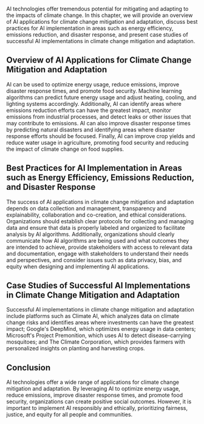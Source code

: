 
AI technologies offer tremendous potential for mitigating and adapting to the impacts of climate change. In this chapter, we will provide an overview of AI applications for climate change mitigation and adaptation, discuss best practices for AI implementation in areas such as energy efficiency, emissions reduction, and disaster response, and present case studies of successful AI implementations in climate change mitigation and adaptation.

Overview of AI Applications for Climate Change Mitigation and Adaptation
------------------------------------------------------------------------

AI can be used to optimize energy usage, reduce emissions, improve disaster response times, and promote food security. Machine learning algorithms can predict future energy usage and adjust heating, cooling, and lighting systems accordingly. Additionally, AI can identify areas where emissions reduction efforts can have the greatest impact, monitor emissions from industrial processes, and detect leaks or other issues that may contribute to emissions. AI can also improve disaster response times by predicting natural disasters and identifying areas where disaster response efforts should be focused. Finally, AI can improve crop yields and reduce water usage in agriculture, promoting food security and reducing the impact of climate change on food supplies.

Best Practices for AI Implementation in Areas such as Energy Efficiency, Emissions Reduction, and Disaster Response
-------------------------------------------------------------------------------------------------------------------

The success of AI applications in climate change mitigation and adaptation depends on data collection and management, transparency and explainability, collaboration and co-creation, and ethical considerations. Organizations should establish clear protocols for collecting and managing data and ensure that data is properly labeled and organized to facilitate analysis by AI algorithms. Additionally, organizations should clearly communicate how AI algorithms are being used and what outcomes they are intended to achieve, provide stakeholders with access to relevant data and documentation, engage with stakeholders to understand their needs and perspectives, and consider issues such as data privacy, bias, and equity when designing and implementing AI applications.

Case Studies of Successful AI Implementations in Climate Change Mitigation and Adaptation
-----------------------------------------------------------------------------------------

Successful AI implementations in climate change mitigation and adaptation include platforms such as Climate AI, which analyzes data on climate change risks and identifies areas where investments can have the greatest impact; Google's DeepMind, which optimizes energy usage in data centers; Microsoft's Project Premonition, which uses AI to detect disease-carrying mosquitoes; and The Climate Corporation, which provides farmers with personalized insights on planting and harvesting crops.

Conclusion
----------

AI technologies offer a wide range of applications for climate change mitigation and adaptation. By leveraging AI to optimize energy usage, reduce emissions, improve disaster response times, and promote food security, organizations can create positive social outcomes. However, it is important to implement AI responsibly and ethically, prioritizing fairness, justice, and equity for all people and communities.

